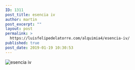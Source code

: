 ```yaml
---
ID: 1311
post_title: esencia iv
author: martin
post_excerpt: ""
layout: post
permalink: >
  https://luisfelipedelatorre.com/alquimia4/esencia-iv/
published: true
post_date: 2019-01-19 10:30:53
---
```

<img src="https://luisfelipedelatorre.com/wp-content/uploads/2019/01/esencia-iv.jpg" alt="esencia iv" />
